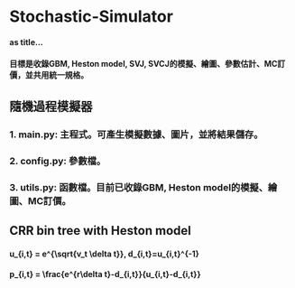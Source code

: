 # Stochastic-Simulator
#### as title...
#### 目標是收錄GBM, Heston model, SVJ, SVCJ的模擬、繪圖、參數估計、MC訂價，並共用統一規格。
## 隨機過程模擬器
### 1. main.py: 主程式。可產生模擬數據、圖片，並將結果儲存。
### 2. config.py: 參數檔。
### 3. utils.py: 函數檔。目前已收錄GBM, Heston model的模擬、繪圖、MC訂價。
## CRR bin tree with Heston model
#### u_{i,t} = e^{\sqrt{v_t \delta t}}, d_{i,t}=u_{i,t}^{-1}
#### p_{i,t} = \frac{e^{r\delta t}-d_{i,t}}{u_{i,t}-d_{i,t}}
